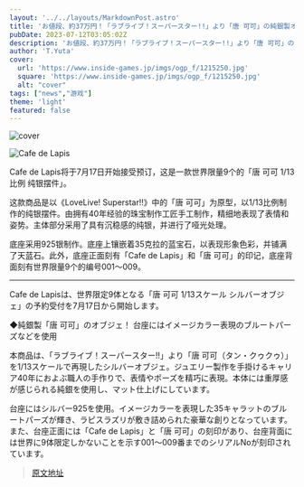 ```yaml
---
layout: '../../layouts/MarkdownPost.astro'
title: 'お値段、約37万円！「ラブライブ！スーパースター!!」より「唐 可可」の純銀製オブジェが限定9体で受注生産―宝石も使われる豪華仕様'
pubDate: 2023-07-12T03:05:02Z
description: 'お値段、約37万円！「ラブライブ！スーパースター!!」より「唐 可可」の純銀製オブジェが限定9体で受注生産―宝石も使われる豪華仕様'
author: 'T.Yuta'
cover:
  url: 'https://www.inside-games.jp/imgs/ogp_f/1215250.jpg'
  square: 'https://www.inside-games.jp/imgs/ogp_f/1215250.jpg'
  alt: "cover"
tags: ["news","游戏"]
theme: 'light'
featured: false
---
```


![cover](https://www.inside-games.jp/imgs/ogp_f/1215250.jpg)

![Cafe de Lapis](https://www.inside-games.jp/imgs/zoom/1215252.jpg)

Cafe de Lapis将于7月17日开始接受预订，这是一款世界限量9个的「唐 可可 1/13比例 纯银摆件」。

这款商品是以《LoveLive! Superstar!!》中的「唐 可可」为原型，以1/13比例制作的纯银摆件。由拥有40年经验的珠宝制作工匠手工制作，精细地表现了表情和姿势。主体部分采用了具有沉稳感的纯银，并进行了哑光处理。

底座采用925银制作。底座上镶嵌着35克拉的蓝宝石，以表现形象色彩，并铺满了天蓝石。此外，底座正面刻有「Cafe de Lapis」和「唐 可可」的印记，底座背面刻有世界限量9个的编号001～009。

---

Cafe de Lapisは、世界限定9体となる「唐 可可 1/13スケール シルバーオブジェ」の予約受付を7月17日から開始します。

◆純銀製「唐 可可」のオブジェ！ 台座にはイメージカラー表現のブルートパーズなどを使用

本商品は、「ラブライブ！スーパースター!!」より「唐 可可（タン・クゥクゥ）」を1/13スケールで再現したシルバーオブジェ。ジュエリー製作を手掛けるキャリア40年におよぶ職人の手作りで、表情やポーズを精巧に表現。本体には重厚感が感じられる純銀を使用し、マット仕上げにしています。

台座にはシルバー925を使用。イメージカラーを表現した35キャラットのブルートパーズが輝き、ラピスラズリが敷き詰められた豪華な創りとなっています。また、台座正面には「Cafe de Lapis」と「唐 可可」の刻印があり、台座背面には世界に9体限定しかないことを示す001～009番までのシリアルNoが刻印されています。

>[原文地址](https://www.inside-games.jp/article/2023/07/12/147152.html)  